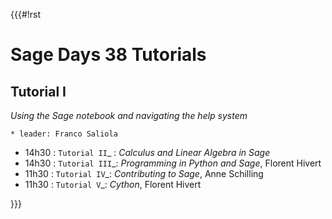 {{{#!rst

Sage Days 38 Tutorials
======================

Tutorial I
----------

*Using the Sage notebook and navigating the help system*

    * leader: Franco Saliola

 * 14h30 : `Tutorial II`_ : *Calculus and Linear Algebra in Sage*
 * 14h30 : `Tutorial III`_: *Programming in Python and Sage*, Florent Hivert
 * 11h30 : `Tutorial IV`_: *Contributing to Sage*, Anne Schilling
 * 11h30 : `Tutorial V`_: *Cython*, Florent Hivert

}}}
